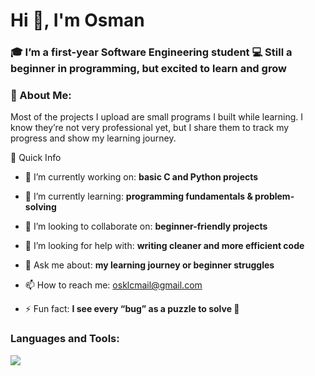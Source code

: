 <h1 align="left">Hi 👋, I'm Osman</h1>
<h3 align="left">🎓 I’m a first-year Software Engineering student 💻 Still a beginner in programming, but excited to learn and grow</h3>

<h3 align="left">🚀 About Me:</h3>
<p align="left">Most of the projects I upload are small programs I built while learning.
I know they’re not very professional yet, but I share them to track my progress and show my learning journey.</p>

📌 Quick Info

- 🔭 I’m currently working on: **basic C and Python projects**

- 🌱 I’m currently learning: **programming fundamentals & problem-solving**

- 👯 I’m looking to collaborate on: **beginner-friendly projects**

- 🤔 I’m looking for help with: **writing cleaner and more efficient code**

- 💬 Ask me about: **my learning journey or beginner struggles**

- 📫 How to reach me: osklcmail@gmail.com

- ⚡ Fun fact: **I see every “bug” as a puzzle to solve 🧩**



<h3 align="left">Languages and Tools:</h3>
<p align="left">
  <a href="">
    <img src="https://skillicons.dev/icons?i=c,html,css,git,py,qt,vscode,pycharm,unreal,ps,pr,ae," />
  </a>
</p>

